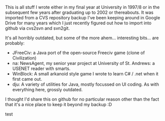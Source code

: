 This is all stuff I wrote either in my final year at University in 1997/8 or in the subsequent few years after graduating up to 2002 or thereabouts. It was imported from a CVS repository backup I've been keeping around in Google Drive for many years which I just recently figured out how to import into github via cvs2svn and svn2git.

It's all horribly outdated, but some of the more ahem... interesting bits... are probably:

* JFreeCiv: a Java port of the open-source Freeciv game (clone of Civilization)
* na: NewsAgent, my senior year project at University of St. Andrews: a USENET reader with smarts.
* WinBlock: A small arkanoid style game I wrote to learn C# / .net when it first came out.
* dju: A variety of utilities for Java, mostly focussed on UI coding. As with everything here, grossly outdated.

I thought I'd share this on github for no particular reason other than the fact that it's a nice place to keep it beyond my backup :D


test
